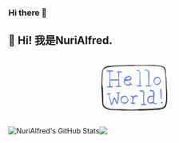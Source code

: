 ### Hi there 👋
<h2 >👋 Hi! 我是NuriAlfred.</h2>
<p align="center">
  <img src="./hello-world.gif" width="30%">
</p>

<!--
**NuriAlfred/NuriAlfred** is a ✨ _special_ ✨ repository because its `README.md` (this file) appears on your GitHub profile.

Here are some ideas to get you started:

- 🔭 I’m currently working on ...
- 🌱 I’m currently learning ...
- 👯 I’m looking to collaborate on ...
- 🤔 I’m looking for help with ...
- 💬 Ask me about ...
- 📫 How to reach me: ...
- 😄 Pronouns: ...
- ⚡ Fun fact: ...
-->


<div>
 <img align="left" height="150em" src="https://github-readme-stats.vercel.app/api?username=NuriAlfred&show_icons=true&layout=compact&hide=stars&count_private=true" alt="NuriAlfred's GitHub Stats"/>
</div>

<div>
 <img align="left" height="150em" src="https://github-readme-stats.vercel.app/api/top-langs/?username=NuriAlfred&layout=compact&count_private=true&hide=html" />
</div>

